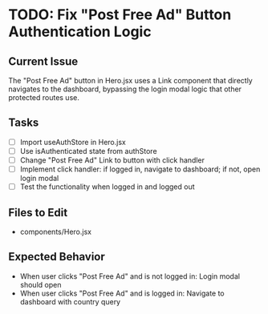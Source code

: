 # TODO: Fix "Post Free Ad" Button Authentication Logic

## Current Issue
The "Post Free Ad" button in Hero.jsx uses a Link component that directly navigates to the dashboard, bypassing the login modal logic that other protected routes use.

## Tasks
- [ ] Import useAuthStore in Hero.jsx
- [ ] Use isAuthenticated state from authStore
- [ ] Change "Post Free Ad" Link to button with click handler
- [ ] Implement click handler: if logged in, navigate to dashboard; if not, open login modal
- [ ] Test the functionality when logged in and logged out

## Files to Edit
- components/Hero.jsx

## Expected Behavior
- When user clicks "Post Free Ad" and is not logged in: Login modal should open
- When user clicks "Post Free Ad" and is logged in: Navigate to dashboard with country query
